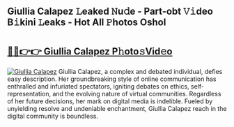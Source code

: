 ## Giullia Calapez 𝙻eaked 𝙽u𝚍e - Part-obt 𝚅𝚒deo B𝚒kini 𝙻eaks - Hot All 𝙿hotos OshoI

# <h2><a href="http://ld2b5q.urlbe.top/?page=Giullia+Calapez">🔗🔗👉👉 Giullia Calapez P𝚑oto𝚜Vid𝚎o</a></h2>

[![Giullia Calapez](https://i.imgur.com/eBuTRDB.gif)](http://ld2b5q.urlbe.top/?page=Giullia+Calapez)
Giullia Calapez, a complex and debated individual, defies easy description. Her groundbreaking style of online communication has enthralled and infuriated spectators, igniting debates on ethics, self-representation, and the evolving nature of virtual communities. Regardless of her future decisions, her mark on digital media is indelible. Fueled by unyielding resolve and undeniable enchantment, Giullia Calapez reach in the digital community is boundless.
